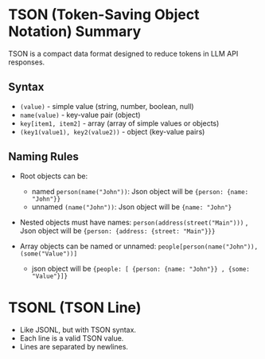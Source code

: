 # TSON (Token-Saving Object Notation) Summary

TSON is a compact data format designed to reduce tokens in LLM API responses.

## Syntax

- `(value)` - simple value (string, number, boolean, null)
- `name(value)` - key-value pair (object)
- `key[item1, item2]` - array (array of simple values or objects)
- `(key1(value1), key2(value2))` - object (key-value pairs)

## Naming Rules

- Root objects can be:
  - named `person(name("John"))`: Json object will be `{person: {name: "John"}}`
  - unnamed `(name("John"))`: Json object will be `{name: "John"}`
- Nested objects must have names: `person(address(street("Main")))` , Json object will be `{person: {address: {street: "Main"}}}`

- Array objects can be named or unnamed: `people[person(name("John")), (some("Value"))]`
  - json object will be `{people: [ {person: {name: "John"}} , {some: "Value"}]}`

# TSONL (TSON Line)

- Like JSONL, but with TSON syntax.
- Each line is a valid TSON value.
- Lines are separated by newlines.
